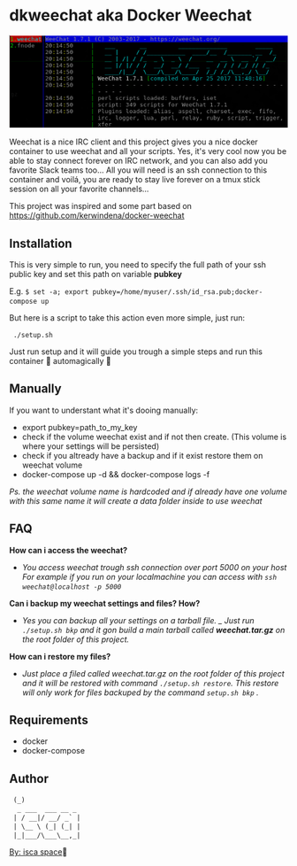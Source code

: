 # dkweechat aka Docker Weechat #


<p align="center">
  <img src="https://github.com/isca0/dkweechat/blob/master/shots/shot.png"/>
<!-- ![Docker Weechat Tmux](https://github.com/isca0/dkweechat/blob/master/shots/shot.png) --> 
</p>

Weechat is a nice IRC client and this project gives you a nice docker container to use weechat and all your scripts.
Yes, it's very cool now you be able to stay connect forever on IRC network, and you can also add you favorite Slack teams too... All you will need is an ssh connection to this container and voilá,
you are ready to stay live forever on a tmux stick session on all your favorite channels...

This project was inspired and some part based on https://github.com/kerwindena/docker-weechat

## Installation ##

This is very simple to run, you need to specify the full path of your ssh public key and set this path on
variable **pubkey**

E.g. ```$ set -a; export pubkey=/home/myuser/.ssh/id_rsa.pub;docker-compose up```

But here is a script to take this action even more simple, just run:

 ```
  ./setup.sh
 ```
Just run setup and it will guide you trough a simple steps and run this container :crystal_ball: automagically :crystal_ball:

## Manually

If you want to understant what it's dooing manually:

  * export pubkey=path_to_my_key
  * check if the volume weechat exist and if not  then create. (This volume is where your settings will be persisted)
  * check if you altready have a backup and if it exist restore them on weechat volume
  * docker-compose up -d && docker-compose logs -f
  
_Ps. the weechat volume name is hardcoded and if already have one volume with this same name it will create a data folder inside to use weechat_


## FAQ ##

**How can i access the weechat?**

- _You access weechat trough ssh connection over port 5000 on your host_
_For example if you run on your localmachine you can access with ```ssh weechat@localhost -p 5000```_

**Can i backup my weechat settings and files? How?**

- _Yes you can backup all your settings on a tarball file.
_ Just run ```./setup.sh bkp``` and it gon build a main tarball called **weechat.tar.gz** on the root folder of this project._

**How can i restore my files?**

- _Just place a filed called weechat.tar.gz on the root folder of this project and it will be restored with command ```./setup.sh restore```._
_This restore will only work for files backuped by the command ```setup.sh bkp``` ._


## Requirements ##

 * docker
 * docker-compose

## Author ##


```_               
 (_)              
  _ ___  ___ __ _ 
 | / __|/ __/ _` |
 | \__ \ (_| (_| |
 |_|___/\___\__,_|
 ```
[By: isca space](isca.space):robot:


